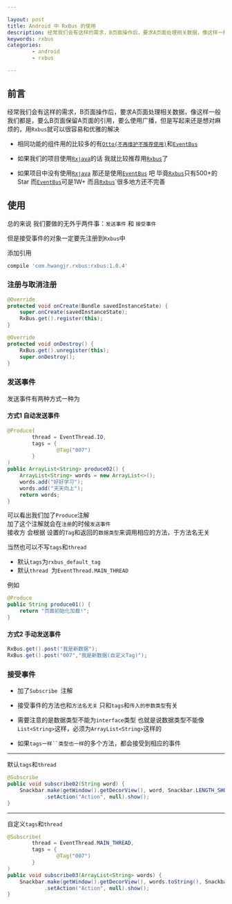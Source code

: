 ```yaml
---

layout: post
title: Android 中 RxBus 的使用
description: 经常我们会有这样的需求，B页面操作后，要求A页面处理相关数据，像这样一般我们都是，要么B页面保留A页面的引用，要么使用广播，但是写起来还是想对麻烦的，用Rxbus就可以很容易和优雅的解决
keywords: rxbus
categories: 
        - android
        - rxbus

---
```



## 前言

经常我们会有这样的需求，B页面操作后，要求A页面处理相关数据，像这样一般我们都是，要么B页面保留A页面的引用，要么使用广播，但是写起来还是想对麻烦的，用`Rxbus`就可以很容易和优雅的解决  

+ 相同功能的组件用的比较多的有[`Otto(不再维护不推荐使用)`](https://github.com/square/otto)和[`EventBus`](https://github.com/greenrobot/EventBus)  

+ 如果我们的项目使用[`Rxjava`](https://github.com/ReactiveX/RxJava)的话 我就比较推荐用[`Rxbus`](https://github.com/AndroidKnife/RxBus)了  

+ 如果项目中没有使用[`Rxjava`](https://github.com/ReactiveX/RxJava) 那还是使用[`EventBus`](https://github.com/greenrobot/EventBus) 吧 毕竟[`Rxbus`](https://github.com/AndroidKnife/RxBus)只有500+的Star 而[`EventBus`](https://github.com/greenrobot/EventBus)可是1W+  而且[`Rxbus`](https://github.com/AndroidKnife/RxBus)`很多地方还不完善



## 使用

总的来说 我们要做的无外乎两件事：`发送事件` 和 `接受事件`

但是接受事件的对象一定要先注册到`Rxbus`中

添加引用

```gradle
compile 'com.hwangjr.rxbus:rxbus:1.0.4'
```

### 注册与取消注册

```java
@Override
protected void onCreate(Bundle savedInstanceState) {
    super.onCreate(savedInstanceState);
    RxBus.get().register(this);
}

@Override
protected void onDestroy() {
    RxBus.get().unregister(this);
    super.onDestroy();
}
```

### 发送事件

发送事件有两种方式一种为

#### 方式1 自动发送事件

```java
@Produce(
        thread = EventThread.IO,
        tags = {
                @Tag("007")
        }
)
public ArrayList<String> produce02() {
    ArrayList<String> words = new ArrayList<>();
    words.add("好好学习");
    words.add("天天向上");
    return words;
}
```

可以看出我们加了`Produce`注解  
加了这个注解就会在`注册`的时候`发送事件`  
接收方 会根据 设置的`Tag`和返回的`数据类型`来调用相应的方法，于方法名无关  

当然也可以不写`tags`和`thread` 
 
+ 默认`tags`为`rxbus_default_tag`
+ 默认`thread `为`EventThread.MAIN_THREAD`

例如

```java
@Produce
public String produce01() {
    return "页面初始化加载!";
}
```

#### 方式2 手动发送事件

```java
RxBus.get().post("我是新数据");
RxBus.get().post("007","我是新数据(自定义Tag)");
```

### 接受事件

+ 加了`Subscribe `注解  

+ 接受事件的方法也和`方法名无关` 只和`tags`和`传入的参数类型`有关  

+ 需要注意的是数据类型不能为`interface`类型  也就是说数据类型不能像`List<String>`这样，必须为`ArrayList<String>`这样的

+ 如果`tags一样``类型也一样`的多个方法，都会接受到相应的事件

---

默认`tags`和`thread`

```java
@Subscribe
public void subscribe02(String word) {
    Snackbar.make(getWindow().getDecorView(), word, Snackbar.LENGTH_SHORT)
            .setAction("Action", null).show();
}

```

---

自定义`tags`和`thread`

```java
@Subscribe(
        thread = EventThread.MAIN_THREAD,
        tags = {
                @Tag("007")
        }
)
public void subscribe03(ArrayList<String> words) {
    Snackbar.make(getWindow().getDecorView(), words.toString(), Snackbar.LENGTH_SHORT)
            .setAction("Action", null).show();
}
```
